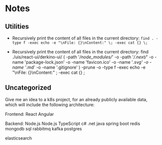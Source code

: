 # Notes

## Utilities

- Recursively print the content of all files in the current directory: 
  `find . -type f -exec echo -e "\nFile: {}\nContent:" \; -exec cat {} \;`

- Recursively print the content of all files in the current directory:  find ./uis/react-ui/derkino-ui/ \( -path '*/node_modules/*' -o -path '*/.next/*' -o -name 'package-lock.json' -o -name 'favicon.ico' -o -name '*.svg' -o -name '*.md' -o -name '.gitignore' \) -prune -o -type f -exec echo -e "\nFile: {}\nContent:" \; -exec cat {} \;

## Uncategorized


Give me an idea to a k8s project, for an already publicly available data, which will include the following architecture:

Frontend: React
Angular

Backend: 
Node.js
Node.js TypeScript
c# .net
java spring boot
redis
mongodb
sql
rabbitmq
kafka
postgres

elasticsearch

